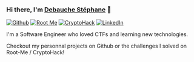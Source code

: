 ### Hi there, I'm [Debauche Stéphane](https://www.linkedin.com/in/st%C3%A9phane-debauche-378b9a135) 👋

[![Github](https://custom-icon-badges.herokuapp.com/badge/Github-grey?style=for-the-badge&logo=Github&logoColor=white)](https://github.com/Mister7F)
[![Root Me](https://custom-icon-badges.herokuapp.com/badge/rootme-white?style=for-the-badge&logo=rootme&color=dedede)](https://root-me.org/Mister7F?inc=score)
[![CryptoHack](https://custom-icon-badges.herokuapp.com/badge/CryptoHack-fdb813?style=for-the-badge&logo=brain-min)](https://cryptohack.org/user/Mister7F/)
[![LinkedIn](https://custom-icon-badges.herokuapp.com/badge/LinkedIn-blue?style=for-the-badge&logo=LinkedIn&logoColor=white)](https://www.linkedin.com/in/st%C3%A9phane-debauche-378b9a135)

I'm a Software Engineer who loved CTFs and learning new technologies.

Checkout my personnal projects on Github or the challenges I solved on Root-Me / CryptoHack!
